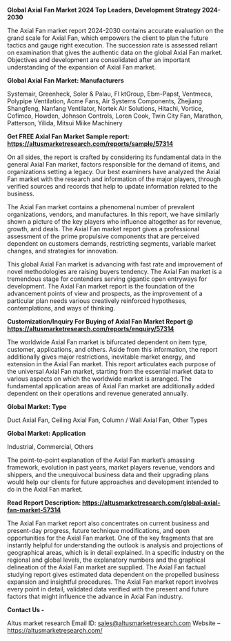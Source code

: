 **Global Axial Fan Market 2024 Top Leaders, Development Strategy 2024-2030**

The Axial Fan market report 2024-2030 contains accurate evaluation on the grand scale for Axial Fan, which empowers the client to plan the future tactics and gauge right execution. The succession rate is assessed reliant on examination that gives the authentic data on the global Axial Fan market. Objectives and development are consolidated after an important understanding of the expansion of Axial Fan market.

<b>Global Axial Fan Market: Manufacturers</b>

Systemair, Greenheck, Soler &amp; Palau, Fl ktGroup, Ebm-Papst, Ventmeca, Polypipe Ventilation, Acme Fans, Air Systems Components, Zhejiang Shangfeng, Nanfang Ventilator, Nortek Air Solutions, Hitachi, Vortice, Cofimco, Howden, Johnson Controls, Loren Cook, Twin City Fan, Marathon, Patterson, Yilida, Mitsui Miike Machinery

<b>Get FREE Axial Fan Market Sample report: <a href="https://altusmarketresearch.com/reports/sample/57314">https://altusmarketresearch.com/reports/sample/57314</a></b>

On all sides, the report is crafted by considering its fundamental data in the general Axial Fan market, factors responsible for the demand of items, and organizations setting a legacy. Our best examiners have analyzed the Axial Fan market with the research and information of the major players, through verified sources and records that help to update information related to the business.

The Axial Fan market contains a phenomenal number of prevalent organizations, vendors, and manufactures. In this report, we have similarly shown a picture of the key players who influence altogether as for revenue, growth, and deals. The Axial Fan market report gives a professional assessment of the prime propulsive components that are perceived dependent on customers demands, restricting segments, variable market changes, and strategies for innovation.

This global Axial Fan market is advancing with fast rate and improvement of novel methodologies are raising buyers tendency. The Axial Fan market is a tremendous stage for contenders serving gigantic open entryways for development. The Axial Fan market report is the foundation of the advancement points of view and prospects, as the improvement of a particular plan needs various creatively reinforced hypotheses, contemplations, and ways of thinking.

<b>Customization/Inquiry For Buying of Axial Fan Market Report @ <a href="https://altusmarketresearch.com/reports/enquiry/57314">https://altusmarketresearch.com/reports/enquiry/57314</a></b>

The worldwide Axial Fan market is bifurcated dependent on item type, customer, applications, and others. Aside from this information, the report additionally gives major restrictions, inevitable market energy, and extension in the Axial Fan market. This report articulates each purpose of the universal Axial Fan market, starting from the essential market data to various aspects on which the worldwide market is arranged. The fundamental application areas of Axial Fan market are additionally added dependent on their operations and revenue generated annually.

<b>Global Market: Type</b>

Duct Axial Fan, Ceiling Axial Fan, Column / Wall Axial Fan, Other Types

<b>Global Market: Application</b>

Industrial, Commercial, Others

The point-to-point explanation of the Axial Fan market’s amassing framework, evolution in past years, market players revenue, vendors and shippers, and the unequivocal business data and their upgrading plans would help our clients for future approaches and development intended to do in the Axial Fan market.

<b>Read Report Description: <a href="https://altusmarketresearch.com/global-axial-fan-market-57314">https://altusmarketresearch.com/global-axial-fan-market-57314</a></b>

The Axial Fan market report also concentrates on current business and present-day progress, future technique modifications, and open opportunities for the Axial Fan market. One of the key fragments that are instantly helpful for understanding the outlook is analysis and projections of geographical areas, which is in detail explained. In a specific industry on the regional and global levels, the explanatory numbers and the graphical delineation of the Axial Fan market are supplied. The Axial Fan factual studying report gives estimated data dependent on the propelled business expansion and insightful procedures. The Axial Fan market report involves every point in detail, validated data verified with the present and future factors that might influence the advance in Axial Fan industry.

<b>Contact Us -</b>

Altus market research
Email ID: <a href="mailto:sales@altusmarketresearch.com">sales@altusmarketresearch.com</a>
Website – <a href="https://altusmarketresearch.com/">https://altusmarketresearch.com/</a>
